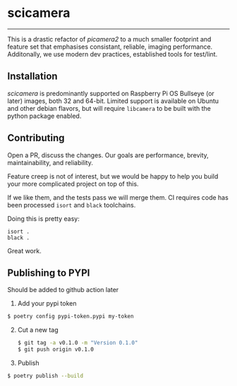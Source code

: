 # scicamera

---
This is a drastic refactor of _picamera2_ to a much smaller footprint and
feature set that emphasises consistant, reliable, imaging performance. 
Additonally, we use modern dev practices, established tools for test/lint.

## Installation

_scicamera_ is predominantly supported on Raspberry Pi OS Bullseye (or later) images, both 32 and 64-bit. Limited support is available on Ubuntu and other
debian flavors, but will require `libcamera` to be built with the python
package enabled.


## Contributing

Open a PR, discuss the changes. Our goals are performance, brevity, maintainability, and reliability. 

Feature creep is not of interest, but we would be happy
to help you build your more complicated project on top of this.

If we like them, and the tests pass we will merge them. 
CI requires code has been processed `isort` and `black` toolchains.

Doing this is pretty easy:
```
isort .
black .
```

Great work.

## Publishing to PYPI

Should be added to github action later

1. Add your pypi token
  ```sh
  $ poetry config pypi-token.pypi my-token
  ```

2. Cut a new tag
    ```sh
    $ git tag -a v0.1.0 -m "Version 0.1.0"
    $ git push origin v0.1.0
    ```

3. Publish
  ```sh
  $ poetry publish --build
  ```

